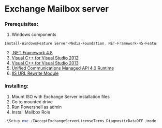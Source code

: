 # Exchange Mailbox server 
### Prerequisites:
1) Windows components
```powershell
Install-WindowsFeature Server-Media-Foundation, NET-Framework-45-Features, RPC-over-HTTP-proxy, RSAT-Clustering, RSAT-Clustering-CmdInterface, RSAT-Clustering-Mgmt, RSAT-Clustering-PowerShell, WAS-Process-Model, Web-Asp-Net45, Web-Basic-Auth, Web-Client-Auth, Web-Digest-Auth, Web-Dir-Browsing, Web-Dyn-Compression, Web-Http-Errors, Web-Http-Logging, Web-Http-Redirect, Web-Http-Tracing, Web-ISAPI-Ext, Web-ISAPI-Filter, Web-Lgcy-Mgmt-Console, Web-Metabase, Web-Mgmt-Console, Web-Mgmt-Service, Web-Net-Ext45, Web-Request-Monitor, Web-Server, Web-Stat-Compression, Web-Static-Content, Web-Windows-Auth, Web-WMI, Windows-Identity-Foundation, RSAT-ADDS
```
2) [.NET Framework 4.8](https://download.visualstudio.microsoft.com/download/pr/014120d7-d689-4305-befd-3cb711108212/0fd66638cde16859462a6243a4629a50/ndp48-x86-x64-allos-enu.exe)
3) [Visual C++ for Visual Studio 2012](https://www.microsoft.com/download/details.aspx?id=30679)
4) [Visual C++ for Visual Studio 2013](https://support.microsoft.com/help/4032938/update-for-visual-c-2013-redistributable-package)
5) [Unified Communications Managed API 4.0 Runtime](https://www.microsoft.com/download/details.aspx?id=34992)
6) [IIS URL Rewrite Module](https://www.iis.net/downloads/microsoft/url-rewrite)


### Installing:
1) Mount ISO with Exchange Server installation files
2) Go to mounted drive
3) Run Powershell as admin
4) Install Mailbox Role 
```powershell
.\Setup.exe /IAcceptExchangeServerLicenseTerms_DiagnosticDataOFF /mode:Install /r:MB
```

